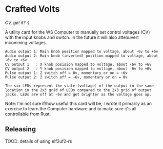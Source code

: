 
# Crafted Volts 
*CV, get it? :)*

A utility card for the WS Computer to manually set control voltages (CV) with the input knobs and switch. In the future it will also attenuvert incomming voltages. 

```text
Audio output 1: Main knob position mapped to voltage, about -6v to +6v
Audio output 2: Main knob (inverted) position mapped to voltage, about -6v to +6v
CV output 1   : X knob posision mapped to voltage, about -6v to +6v
CV output 2   : Y knob posision mapped to voltage, about -6v to +6v
Pulse output 1: Z switch off = 0v, momentary or on = ~6v
Pulse output 2: Z switch off = ~6v, momentary or on = 0v

The six LEDs represent the state (voltage) of the output in the same location in the 2x3 grid of LEDs compared to the 2x3 grid of output jacks. LEDs are off at -6v and get brighter as the voltage goes up.
```

Note: I'm not sure if/how useful this card will be, I wrote it primarily as an exercise to learn the Computer hardware and to make sure it's all controllable from Rust.

## Releasing

TOOD: details of using elf2uf2-rs
